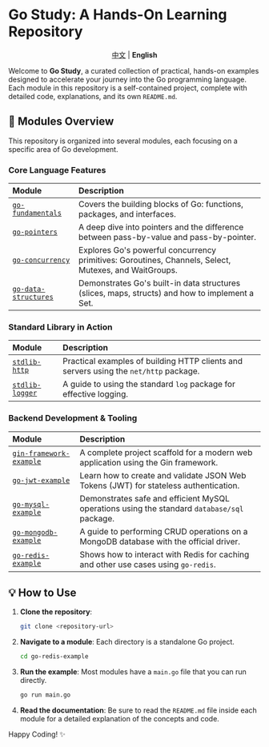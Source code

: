 # Go Study: A Hands-On Learning Repository

<p align="center">
  <a href="README.zh.md">中文</a> |
  <strong>English</strong>
</p>


Welcome to **Go Study**, a curated collection of practical, hands-on examples designed to accelerate your journey into the Go programming language. Each module in this repository is a self-contained project, complete with detailed code, explanations, and its own `README.md`.

## 🚀 Modules Overview

This repository is organized into several modules, each focusing on a specific area of Go development.

### Core Language Features

| Module | Description |
| :--- | :--- |
| [`go-fundamentals`](./go-fundamentals/) | Covers the building blocks of Go: functions, packages, and interfaces. |
| [`go-pointers`](./go-pointers/) | A deep dive into pointers and the difference between pass-by-value and pass-by-pointer. |
| [`go-concurrency`](./go-concurrency/) | Explores Go's powerful concurrency primitives: Goroutines, Channels, Select, Mutexes, and WaitGroups. |
| [`go-data-structures`](./go-data-structures/) | Demonstrates Go's built-in data structures (slices, maps, structs) and how to implement a Set. |

### Standard Library in Action

| Module | Description |
| :--- | :--- |
| [`stdlib-http`](./stdlib-http/) | Practical examples of building HTTP clients and servers using the `net/http` package. |
| [`stdlib-logger`](./stdlib-logger/) | A guide to using the standard `log` package for effective logging. |

### Backend Development & Tooling

| Module | Description |
| :--- | :--- |
| [`gin-framework-example`](./gin-framework-example/) | A complete project scaffold for a modern web application using the Gin framework. |
| [`go-jwt-example`](./go-jwt-example/) | Learn how to create and validate JSON Web Tokens (JWT) for stateless authentication. |
| [`go-mysql-example`](./go-mysql-example/) | Demonstrates safe and efficient MySQL operations using the standard `database/sql` package. |
| [`go-mongodb-example`](./go-mongodb-example/) | A guide to performing CRUD operations on a MongoDB database with the official driver. |
| [`go-redis-example`](./go-redis-example/) | Shows how to interact with Redis for caching and other use cases using `go-redis`. |

## 💡 How to Use

1.  **Clone the repository**:
    ```sh
    git clone <repository-url>
    ```
2.  **Navigate to a module**: Each directory is a standalone Go project.
    ```sh
    cd go-redis-example
    ```
3.  **Run the example**: Most modules have a `main.go` file that you can run directly.
    ```sh
    go run main.go
    ```
4.  **Read the documentation**: Be sure to read the `README.md` file inside each module for a detailed explanation of the concepts and code.

Happy Coding! ✨
